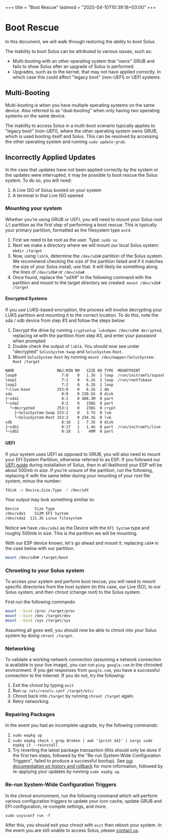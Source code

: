 +++
title = "Boot Rescue"
lastmod = "2020-04-10T10:39:18+03:00"
+++
# Boot Rescue

In this document, we will walk through restoring the ability to boot Solus.

The inability to boot Solus can be attributed to various issues, such as:

- Multi-booting with an other operating system that "owns" GRUB and fails to show Solus after an upgrade of Solus is performed.
- Upgrades, such as to the kernel, that may not have applied correctly. In which case this could affect "legacy boot" (non-UEFI) or UEFI systems.

## Multi-Booting

Multi-booting is when you have multiple operating systems on the same device. Also referred to as "dual-booting" when only having two operating systems on the same device.

The inability to access Solus in a multi-boot scenario typically applies to "legacy boot" (non-UEFI), where the other operating system owns GRUB, which is used booting itself and Solus. This can be resolved by accessing the other operating system and running `sudo update-grub`.

## Incorrectly Applied Updates

In the case that updates have not been applied correctly by the system or the updates were interrupted, it may be possible to boot rescue the Solus system. To do so, you will need:

1. A Live ISO of Solus booted on your system
2. A terminal in that Live ISO opened

### Mounting your system

Whether you're using GRUB or UEFI, you will need to mount your Solus root (`/`) partition as the first step of performing a boot rescue. This is typically your primary partition, formatted as the filesystem type `ext4`.

1. First we need to be root as the user. Type: `sudo su`
2. Next we make a directory where we will mount our local Solus system: `mkdir /target`
3. Now, using `lsblk`, determine the `/dev/sdX#` partition of the Solus system. We recommend checking the size of the partition listed and if it matches the size of your Solus install, use that. It will likely be something along the lines of `/dev/sdb#` or `/dev/sda#`.
4. Once found, replace the "sdX#" in the following command with the partition and mount to the target directory we created: `mount /dev/sdX# /target`

#### Encrypted Systems

If you use LUKS-based encryption, the process will involve decrypting your LUKS partition and mounting it to the correct location. To do this, note the sda / sdb device from step #3 and follow the steps below:

1. Decrypt the drive by running `cryptsetup luksOpen /dev/sdX# decrypted`, replacing `X#` with the partition from step #3, and enter your password when prompted
2. Double check the output of `lsblk`. You should now see under "decrypted" `SolusSystem-Swap` and `SolusSystem-Root`.
3. Mount `SolusSystem-Root` by running `mount /dev/mapper/SolusSystem-Root /target`

``` bash
NAME                   MAJ:MIN RM   SIZE RO TYPE  MOUNTPOINT
loop0                    7:0    0   1.3G  1 loop  /run/initramfs/squashfs
loop1                    7:1    0   6.2G  1 loop  /run/rootfsbase
loop2                    7:2    0   6.2G  1 loop  
└─live-base            253:0    0   6.2G  1 dm    
sda                      8:0    0 238.5G  0 disk  
├─sda1                   8:1    0 488.3M  0 part  
└─sda2                   8:2    0   238G  0 part  
  └─decrypted          253:1    0   238G  0 crypt 
    ├─SolusSystem-Swap 253:2    0   3.7G  0 lvm   
    └─SolusSystem-Root 253:3    0 234.3G  0 lvm   
sdb                      8:16   1   7.3G  0 disk  
├─sdb1                   8:17   1   1.4G  0 part  /run/initramfs/live
└─sdb2                   8:18   1    40M  0 part
```

#### UEFI

If your system uses UEFI as opposed to GRUB, you will also need to mount your EFI System Partition, otherwise referred to as ESP. If you followed our [UEFI guide](/articles/installation/disks/en/) during installation of Solus, then in all likelihood your ESP will be about 500mb in size. If you're unsure of the partition, run the following, replacing X with the same letter during your mounting of your root file system, minus the number:

```bash
fdisk -o Device,Size,Type -l /dev/sdX
```

Your output may look something similiar to:

``` bash
Device       Size Type
/dev/sda1    512M EFI System
/dev/sda2  111.3G Linux filesystem
```

Notice we have `/dev/sda1` as the Device with the `EFI System` type and roughly 500mb in size. This is the partition we will be mounting.

With our ESP device known, let's go ahead and mount it, replacing `sdX#` in the case below with our partition.

``` bash
mount /dev/sdX# /target/boot
```

### Chrooting to your Solus system

To access your system and perform boot rescue, you will need to mount specific directories from the host system (in this case, our Live ISO), to our Solus system, and then chroot (change root) to the Solus system.

First run the following commands:


``` bash
mount --bind /proc /target/proc
mount --bind /dev /target/dev
mount --bind /sys /target/sys
```

Assuming all goes well, you should now be able to chroot into your Solus system by doing `chroot /target`.

### Networking

To validate a working network connection (assuming a network connection is available in your live image), you can run `ping google.com` in the chrooted environment. If you get responses from `google.com`, you have a successful connection to the Internet. If you do not, try the following:

1. Exit the chroot by typing `exit`
2. Run `cp /etc/resolv.conf /target/etc/`
3. Chroot back into `/target` by running `chroot /target` again.
4. Retry networking.

### Repairing Packages

In the event you had an incomplete upgrade, try the following commands:

1. `sudo eopkg up`
2. `sudo eopkg check | grep Broken | awk '{print $4}' | xargs sudo eopkg it --reinstall`
3. Try reverting the latest package transaction (this should only be done if the first two steps, followed by the "Re-run System-Wide Configuration Triggers", failed to produce a successful bootup). See [our documentation on history and rollback](/articles/package-management/history-and-rollback/en) for more information, followed by re-applying your updates by running `sudo eopkg up`.

### Re-run System-Wide Configuration Triggers

In the chroot environment, run the following command which will perform various configuration triggers to update your icon cache, update GRUB and EFI configuration, re-compile settings, and more.

```
sudo usysconf run -f
```

After this, you should exit your chroot with `exit` then reboot your system. In the event you are still unable to access Solus, please [contact us](/articles/contributing/getting-involved/en).
